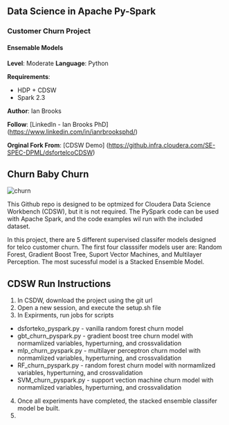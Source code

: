 ## Data Science in Apache Py-Spark
### Customer Churn Project
#### Ensemable Models

**Level**: Moderate
**Language**: Python

**Requirements**: 
- HDP + CDSW 
- Spark 2.3

**Author**: Ian Brooks

**Follow**: [LinkedIn - Ian Brooks PhD] (https://www.linkedin.com/in/ianrbrooksphd/)

**Orginal Fork From**: [CDSW Demo]  (https://github.infra.cloudera.com/SE-SPEC-DPML/dsfortelcoCDSW) 

## Churn Baby Churn 

![churn](https://blog.aircall.io/wp-content/uploads/2017/03/customer-churn.png "churn")

This Github repo is designed to be optmized for Cloudera Data Science Workbench (CDSW), but it is not required.  The PySpark code can be used with Apache Spark, and the code examples wil run with the included dataset.

In this project, there are 5 different supervised classifer models designed for telco customer churn.  The first four classsifer models user are: Random Forest, Gradient Boost Tree, Suport Vector Machines, and Multilayer Perception.  The most sucessful model is a Stacked Ensemble Model.    

## CDSW Run Instructions

1.  In CSDW, download the project using the git url 
2.  Open a new session, and execute the setup.sh file
3.  In Expirments, run jobs for scripts
  * dsforteko_pyspark.py  - vanilla random forest churn model
  * gbt_churn_pyspark.py  - gradient boost tree churn model with normamlized variables, hyperturning, and crossvalidation
  * mlp_churn_pyspark.py  - multilayer perceptron churn model with normamlized variables, hyperturning, and crossvalidation
  * RF_churn_pyspark.py  -  random forest churn model with normamlized variables, hyperturning, and crossvalidation
  * SVM_churn_pyspark.py -  support vection machine churn model with normamlized variables, hyperturning, and crossvalidation
4. Once all experiments have completed, the stacked ensemble classifer model be built. 
5. 
